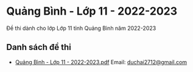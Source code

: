 # Quảng Bình - Lớp 11 - 2022-2023

Đề thi dành cho lớp Lớp 11 tỉnh Quảng Bình năm 2022-2023

## Danh sách đề thi

- [Quảng Bình - Lớp 11 - 2022-2023.pdf](Quảng%20Bình%20-%20Lớp%2011%20-%202022-2023.pdf)
Email: duchai2712@gmail.com

